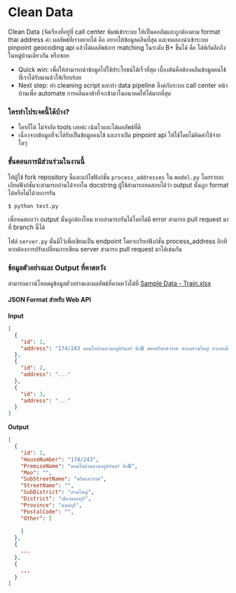 # Clean Data

Clean Data (จัดเรียงที่อยู่ที่ call center พิมพ์เข้าระบบ ให้เป็นคอลัมและถูกต้องตาม format thai address ค่ะ
ผลลัพธ์ที่เราอยากได้ คือ อยากให้ข้อมูลคลีนที่สุด และทดลองนำเข้าระบบ pinpoint geocoding api แล้วได้ผลลัพธ์การ matching ในระดับ B+ ขึ้นได้ คือ ได้พิกัดลึกถึงในหมู่บ้านเดียวกัน หรือซอย
- Quick win: เพื่อให้สามารถนำข้อมูลไปใช้ประโยชน์ได้เร็วที่สุด เบื้องต้นคือต้องคลีนข้อมูลคนไข้ที่เราได้รับมาแล้วให้เรียบร้อย
- Next step: ทำ cleaning script และทำ data pipeline ลิ้งค์กับระบบ call center หน้าบ้านเพื่อ automate การคลีนดาต้าที่จะเข้ามาในอนาคตให้ได้มากที่สุด

### ใครทำโปรเจคนี้ได้บ้าง?
- ใครก็ได้ ไม่จำกัด tools เลยค่ะ เน้นไวและได้ผลลัพธ์ที่ดี
- เนื่องจากข้อมูลที่จะได้รับเป็นข้อมูลคนไข้ และเราเปิด pinpoint api ให้ใช้โดยไม่คิดค่าใช้จ่ายใดๆ

### ขั้นตอนการมีส่วนร่วมในงานนี้
ให้ผู้ใช้ fork repository นี้และแก้ไขฟังก์ชั่น `process_addresses` ใน `model.py` โดยรายละเอียดฟังก์ชั่นจะสามารถอ่านได้จากใน docstring ผู้ใช้สามารถทดสอบได้ว่า output นั้นถูก format ได้หรือไม่ได้วยการรัน

```bash
$ python test.py
```

เพื่อทดสอบว่า output นั้นถูกต้องไหม หากสามารถรันได้โดยไม่มี error สามารถ pull request มาที่ branch นี้ได้

ไฟล์ `server.py` นั้นมีไว้เพื่อเขียนเป็น endpoint โดยจะเรียกฟังก์ชั่น process_address อีกที หากต้องการปรับเปลี่ยนการเขียน server สามารถ pull request มาได้เช่นกัน

### ข้อมูลตัวอย่างและ Output ที่คาดหวัง

สามารถดาวน์โหลดดูข้อมูลตัวอย่างและผลลัพธ์ที่คาดหวังได้ที่ [Sample Data - Train.xlsx](https://drive.google.com/file/d/19LNypJN7lVpLCdo3D9-RWud2W36YBxeA/view?usp=sharing)

#### JSON Format สำหรับ Web API
**Input**
```json
[
  {
    "id": 1,
    "address": "174/243 คอนโดบ้านสวนอยู่นิรันดร์ ตึกB ซอยศรีพรสวรรค์ ตำบลสวนใหญ่ อำเภอเมืองนนทบุรี จังหวัดนนทบุรี"
  },
  {
    "id": 2,
    "address": "..."
  },
  {
    "id": 3,
    "address": "..."
  }
]
```

**Output**
```json
[
  {
    "id": 1,
    "HouseNumber": "174/243",
    "PremiseName": "คอนโดบ้านสวนอยู่นิรันดร์ ตึกB",
    "Moo": "",
    "SubStreetName": "ศรีพรสวรรค์",
    "StreetName": "",
    "SubDistrict": "สวนใหญ่",
    "District": "เมืองนนทบุรี",
    "Province": "นนทบุรี",
    "PostalCode": "",
    "Other": [
      
    ]
  },
  {
    ...
  },
  {
    ...
  }
]
```
